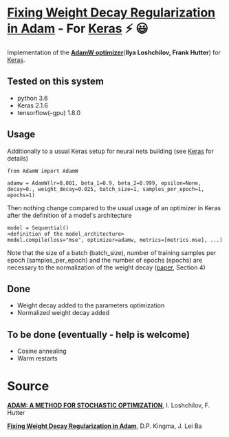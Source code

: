 # [Fixing Weight Decay Regularization in Adam](https://arxiv.org/abs/1711.05101) - For [Keras](https://keras.io/) :zap: :smiley:

Implementation of the [**AdamW optimizer**](https://arxiv.org/abs/1711.05101)(**Ilya Loshchilov, Frank Hutter**) for [Keras](https://keras.io/). 

## Tested on this system

- python 3.6
- Keras 2.1.6
- tensorflow(-gpu) 1.8.0

## Usage

Additionally to a usual Keras setup for neural nets building (see [Keras](https://keras.io/) for details)
```
from AdamW import AdamW

adamw = AdamW(lr=0.001, beta_1=0.9, beta_2=0.999, epsilon=None, decay=0., weight_decay=0.025, batch_size=1, samples_per_epoch=1, epochs=1)
```
Then nothing change compared to the usual usage of an optimizer in Keras after the definition of a model's architecture
```
model = Sequential()
<definition of the model_architecture>
model.compile(loss="mse", optimizer=adamw, metrics=[metrics.mse], ...)
```

Note that the size of a batch (batch_size), number of training samples per epoch (samples_per_epoch) and the number of epochs (epochs) are necessary to the normalization of the weight decay ([paper](https://arxiv.org/abs/1711.05101), Section 4)

## Done 
- Weight decay added to the parameters optimization
- Normalized weight decay added 

## To be done (eventually - help is welcome)
- Cosine annealing
- Warm restarts

# Source

[**ADAM: A METHOD FOR STOCHASTIC OPTIMIZATION**](https://arxiv.org/pdf/1412.6980v8.pdf), I. Loshchilov, F. Hutter

[**Fixing Weight Decay Regularization in Adam**](https://arxiv.org/pdf/1711.05101.pdf), D.P. Kingma, J. Lei Ba
